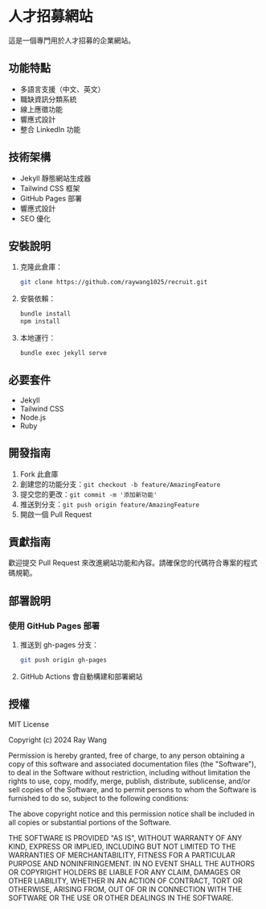# 人才招募網站

這是一個專門用於人才招募的企業網站。

## 功能特點

- 多語言支援（中文、英文）
- 職缺資訊分類系統
- 線上應徵功能
- 響應式設計
- 整合 LinkedIn 功能

## 技術架構

- Jekyll 靜態網站生成器
- Tailwind CSS 框架
- GitHub Pages 部署
- 響應式設計
- SEO 優化

## 安裝說明

1. 克隆此倉庫：
   ```bash
   git clone https://github.com/raywang1025/recruit.git
   ```
2. 安裝依賴：
   ```bash
   bundle install
   npm install
   ```
3. 本地運行：
   ```bash
   bundle exec jekyll serve
   ```

## 必要套件

- Jekyll
- Tailwind CSS
- Node.js
- Ruby

## 開發指南

1. Fork 此倉庫
2. 創建您的功能分支：`git checkout -b feature/AmazingFeature`
3. 提交您的更改：`git commit -m '添加新功能'`
4. 推送到分支：`git push origin feature/AmazingFeature`
5. 開啟一個 Pull Request

## 貢獻指南

歡迎提交 Pull Request 來改進網站功能和內容。請確保您的代碼符合專案的程式碼規範。

## 部署說明

### 使用 GitHub Pages 部署
1. 推送到 gh-pages 分支：
   ```bash
   git push origin gh-pages
   ```
2. GitHub Actions 會自動構建和部署網站

## 授權

MIT License

Copyright (c) 2024 Ray Wang

Permission is hereby granted, free of charge, to any person obtaining a copy
of this software and associated documentation files (the "Software"), to deal
in the Software without restriction, including without limitation the rights
to use, copy, modify, merge, publish, distribute, sublicense, and/or sell
copies of the Software, and to permit persons to whom the Software is
furnished to do so, subject to the following conditions:

The above copyright notice and this permission notice shall be included in all
copies or substantial portions of the Software.

THE SOFTWARE IS PROVIDED "AS IS", WITHOUT WARRANTY OF ANY KIND, EXPRESS OR
IMPLIED, INCLUDING BUT NOT LIMITED TO THE WARRANTIES OF MERCHANTABILITY,
FITNESS FOR A PARTICULAR PURPOSE AND NONINFRINGEMENT. IN NO EVENT SHALL THE
AUTHORS OR COPYRIGHT HOLDERS BE LIABLE FOR ANY CLAIM, DAMAGES OR OTHER
LIABILITY, WHETHER IN AN ACTION OF CONTRACT, TORT OR OTHERWISE, ARISING FROM,
OUT OF OR IN CONNECTION WITH THE SOFTWARE OR THE USE OR OTHER DEALINGS IN THE
SOFTWARE. 